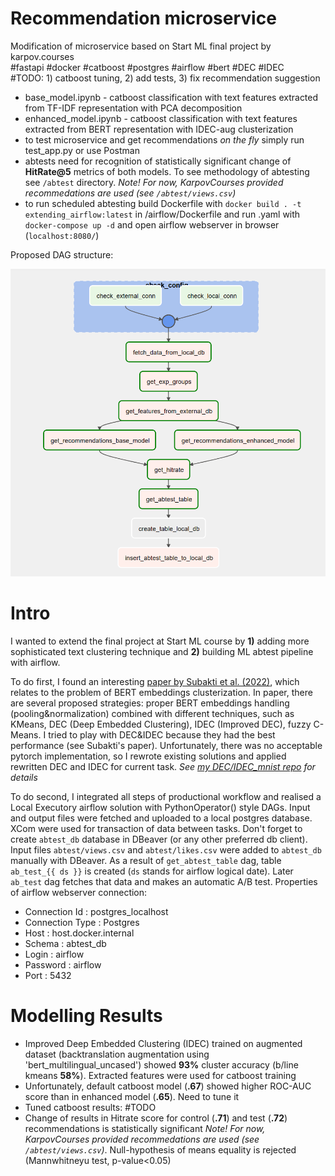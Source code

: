 # Recommendation microservice
Modification of microservice based on Start ML final project by karpov.courses <br />
#fastapi #docker #catboost #postgres #airflow #bert #DEC #IDEC <br />
#TODO: 1) catboost tuning, 2) add tests, 3) fix recommendation suggestion

* base_model.ipynb - catboost classification with text features extracted from TF-IDF representation with PCA decomposition
* enhanced_model.ipynb - catboost classification with text features extracted from BERT representation with IDEC-aug clusterization
* to test microservice and get recommendations *on the fly* simply run test_app.py or use Postman
* abtests need for recognition of statistically significant change of **HitRate@5** metrics of both models. To see methodology of abtesting see `/abtest` directory. *Note! For now, KarpovCourses provided recommedations are used (see `/abtest/views.csv`)*
* to run scheduled abtesting build Dockerfile with `docker build . -t extending_airflow:latest` in /airflow/Dockerfile and run .yaml  with `docker-compose up -d` and open airflow webserver in browser (`localhost:8080/`)

Proposed DAG structure:

![DAG schema](DAG_schema.png)

# Intro
I wanted to extend the final project at Start ML course by **1)** adding more sophisticated text clustering technique and **2)** building ML abtest pipeline with airflow.

To do first, I found an interesting [paper by Subakti et al. (2022)](https://journalofbigdata.springeropen.com/articles/10.1186/s40537-022-00564-9), which relates to the problem of BERT embeddings clusterization. In paper, there are several proposed strategies: proper BERT embeddings handling (pooling&normalization) combined with different techniques, such as KMeans, DEC (Deep Embedded Clustering), IDEC (Improved DEC), fuzzy C-Means. I tried to play with DEC&IDEC because they had the best performance (see Subakti's paper). Unfortunately, there was no acceptable pytorch implementation, so I rewrote existing solutions and applied rewritten DEC and IDEC for current task. *See [my DEC/IDEC_mnist repo](https://github.com/grokhi/pytorch_DEC_IDEC_2022) for details*

To do second, I integrated all steps of productional workflow and realised a Local Executory airflow solution with PythonOperator() style DAGs. Input and output files were fetched and uploaded to a local postgres database. XCom were used for transaction of data between tasks. Don't forget to create `abtest_db` database in DBeaver (or any other preferred db client). Input files `abtest/views.csv` and `abtest/likes.csv` were added to `abtest_db` manually with DBeaver. As a result of `get_abtest_table` dag, table `ab_test_{{ ds }}` is created (`ds` stands for airflow logical date). Later `ab_test` dag fetches that data and makes an automatic A/B test. Properties of airflow webserver connection:
* Connection Id : postgres_localhost
* Connection Type : Postgres
* Host : host.docker.internal
* Schema : abtest_db
* Login : airflow
* Password : airflow
* Port : 5432 


# Modelling Results
- Improved Deep Embedded Clustering (IDEC) trained on augmented dataset (backtranslation augmentation using 'bert_multilingual_uncased') showed **93%** cluster accuracy (b/line kmeans **58%**). Extracted features were used for catboost training
- Unfortunately, default catboost model (**.67**) showed higher ROC-AUC score than in enhanced model (**.65**). Need to tune it
- Tuned catboost results: #TODO
- Change of results in Hitrate score for control (**.71**) and test (**.72**) recommendations is statistically significant *Note! For now, KarpovCourses provided recommedations are used (see `/abtest/views.csv`)*. Null-hypothesis of means equality is rejected (Mannwhitneyu test, p-value<0.05)